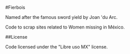 #Fierbois

Named after the famous sword yield by Joan 'du Arc.

Code to scrap sites related to Women missing in México.


##License

Code licensed under the "Libre uso MX" license.